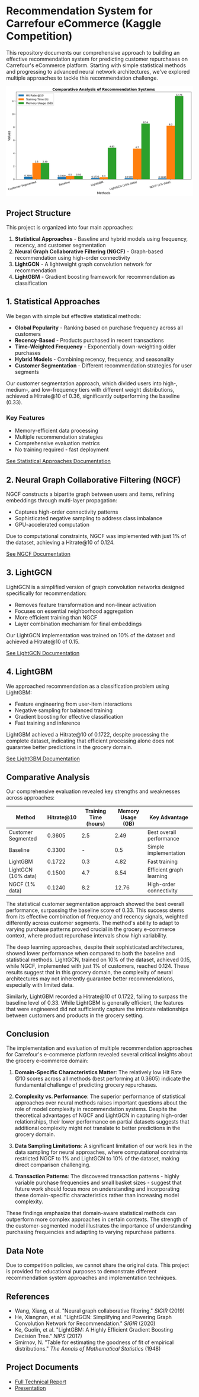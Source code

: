 # Recommendation System for Carrefour eCommerce (Kaggle Competition)

This repository documents our comprehensive approach to building an effective recommendation system for predicting customer repurchases on Carrefour's eCommerce platform. Starting with simple statistical methods and progressing to advanced neural network architectures, we've explored multiple approaches to tackle this recommendation challenge.

![Comparative Analysis](./imgs/comparative_analysis.png)

## Project Structure

This project is organized into four main approaches:

1. **Statistical Approaches** - Baseline and hybrid models using frequency, recency, and customer segmentation
2. **Neural Graph Collaborative Filtering (NGCF)** - Graph-based recommendation using high-order connectivity
3. **LightGCN** - A lightweight graph convolution network for recommendation
4. **LightGBM** - Gradient boosting framework for recommendation as classification

## 1. Statistical Approaches

We began with simple but effective statistical methods:

- **Global Popularity** - Ranking based on purchase frequency across all customers
- **Recency-Based** - Products purchased in recent transactions
- **Time-Weighted Frequency** - Exponentially down-weighting older purchases
- **Hybrid Models** - Combining recency, frequency, and seasonality
- **Customer Segmentation** - Different recommendation strategies for user segments

Our customer segmentation approach, which divided users into high-, medium-, and low-frequency tiers with different weight distributions, achieved a Hitrate@10 of 0.36, significantly outperforming the baseline (0.33).

### Key Features
- Memory-efficient data processing
- Multiple recommendation strategies
- Comprehensive evaluation metrics
- No training required - fast deployment

[See Statistical Approaches Documentation](./1_Statistical_Approches/README.md)

## 2. Neural Graph Collaborative Filtering (NGCF)

NGCF constructs a bipartite graph between users and items, refining embeddings through multi-layer propagation:

- Captures high-order connectivity patterns
- Sophisticated negative sampling to address class imbalance
- GPU-accelerated computation

Due to computational constraints, NGCF was implemented with just 1% of the dataset, achieving a Hitrate@10 of 0.124.

[See NGCF Documentation](./2_NGCF/README.md)

## 3. LightGCN

LightGCN is a simplified version of graph convolution networks designed specifically for recommendation:

- Removes feature transformation and non-linear activation
- Focuses on essential neighborhood aggregation
- More efficient training than NGCF
- Layer combination mechanism for final embeddings

Our LightGCN implementation was trained on 10% of the dataset and achieved a Hitrate@10 of 0.15.

[See LightGCN Documentation](./3_LightGCN/README.md)

## 4. LightGBM

We approached recommendation as a classification problem using LightGBM:

- Feature engineering from user-item interactions
- Negative sampling for balanced training
- Gradient boosting for effective classification
- Fast training and inference

LightGBM achieved a Hitrate@10 of 0.1722, despite processing the complete dataset, indicating that efficient processing alone does not guarantee better predictions in the grocery domain.

[See LightGBM Documentation](./4_LightGBM/README.md)

## Comparative Analysis

Our comprehensive evaluation revealed key strengths and weaknesses across approaches:

| Method | Hitrate@10 | Training Time (hours) | Memory Usage (GB) | Key Advantage |
|--------|------------|----------------------|--------------------|---------------|
| Customer Segmented | 0.3605 | 2.5 | 2.49 | Best overall performance |
| Baseline | 0.3300 | - | 0.5 | Simple implementation |
| LightGBM | 0.1722 | 0.3 | 4.82 | Fast training |
| LightGCN (10% data) | 0.1500 | 4.7 | 8.54 | Efficient graph learning |
| NGCF (1% data) | 0.1240 | 8.2 | 12.76 | High-order connectivity |

The statistical customer segmentation approach showed the best overall performance, surpassing the baseline score of 0.33. This success stems from its effective combination of frequency and recency signals, weighted differently across customer segments. The method's ability to adapt to varying purchase patterns proved crucial in the grocery e-commerce context, where product repurchase intervals show high variability.

The deep learning approaches, despite their sophisticated architectures, showed lower performance when compared to both the baseline and statistical methods. LightGCN, trained on 10% of the dataset, achieved 0.15, while NGCF, implemented with just 1% of customers, reached 0.124. These results suggest that in this grocery domain, the complexity of neural architectures may not inherently guarantee better recommendations, especially with limited data.

Similarly, LightGBM recorded a Hitrate@10 of 0.1722, failing to surpass the baseline level of 0.33. While LightGBM is generally efficient, the features that were engineered did not sufficiently capture the intricate relationships between customers and products in the grocery setting.

## Conclusion

The implementation and evaluation of multiple recommendation approaches for Carrefour's e-commerce platform revealed several critical insights about the grocery e-commerce domain:

1. **Domain-Specific Characteristics Matter**: The relatively low Hit Rate @10 scores across all methods (best performing at 0.3605) indicate the fundamental challenge of predicting grocery repurchases.

2. **Complexity vs. Performance**: The superior performance of statistical approaches over neural methods raises important questions about the role of model complexity in recommendation systems. Despite the theoretical advantages of NGCF and LightGCN in capturing high-order relationships, their lower performance on partial datasets suggests that additional complexity might not translate to better predictions in the grocery domain.

3. **Data Sampling Limitations**: A significant limitation of our work lies in the data sampling for neural approaches, where computational constraints restricted NGCF to 1% and LightGCN to 10% of the dataset, making direct comparison challenging.

4. **Transaction Patterns**: The discovered transaction patterns - highly variable purchase frequencies and small basket sizes - suggest that future work should focus more on understanding and incorporating these domain-specific characteristics rather than increasing model complexity.

These findings emphasize that domain-aware statistical methods can outperform more complex approaches in certain contexts. The strength of the customer-segmented model illustrates the importance of understanding purchasing frequencies and adapting to varying repurchase patterns.

## Data Note

Due to competition policies, we cannot share the original data. This project is provided for educational purposes to demonstrate different recommendation system approaches and implementation techniques.

## References

- Wang, Xiang, et al. "Neural graph collaborative filtering." *SIGIR* (2019)
- He, Xiangnan, et al. "LightGCN: Simplifying and Powering Graph Convolution Network for Recommendation." *SIGIR* (2020)
- Ke, Guolin, et al. "LightGBM: A Highly Efficient Gradient Boosting Decision Tree." *NIPS* (2017)
- Smirnov, N. "Table for estimating the goodness of fit of empirical distributions." *The Annals of Mathematical Statistics* (1948)

## Project Documents

- [Full Technical Report](./Report/MLDM_Project_Report.pdf)
- [Presentation](./Presentation/Recommendation_systems_Kaggle.pdf)